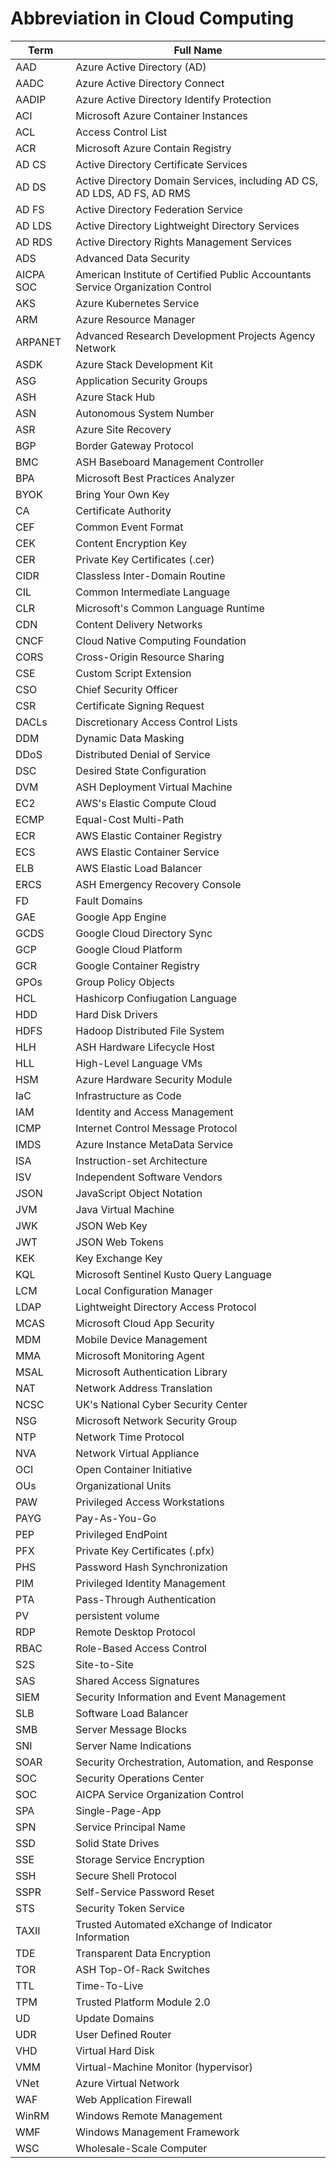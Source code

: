 # Abbreviation in Cloud Computing

| Term      | Full Name                                                    |
| --------- | ------------------------------------------------------------ |
| AAD       | Azure Active Directory (AD)                                  |
| AADC      | Azure Active Directory Connect                               |
| AADIP     | Azure Active Directory Identify Protection                   |
| ACI       | Microsoft Azure Container Instances                          |
| ACL       | Access Control List                                          |
| ACR       | Microsoft Azure Contain Registry                             |
| AD CS     | Active Directory Certificate Services                        |
| AD DS     | Active Directory Domain Services, including AD CS, AD LDS, AD FS, AD RMS |
| AD FS     | Active Directory Federation Service                          |
| AD LDS    | Active Directory Lightweight Directory Services              |
| AD RDS    | Active Directory Rights Management Services                  |
| ADS       | Advanced Data Security                                       |
| AICPA SOC | American Institute of Certified Public Accountants Service Organization Control |
| AKS       | Azure Kubernetes Service                                     |
| ARM       | Azure Resource Manager                                       |
| ARPANET   | Advanced Research Development Projects Agency Network        |
| ASDK      | Azure Stack Development Kit                                  |
| ASG       | Application Security Groups                                  |
| ASH       | Azure Stack Hub                                              |
| ASN       | Autonomous System Number                                     |
| ASR       | Azure Site Recovery                                          |
| BGP       | Border Gateway Protocol                                      |
| BMC       | ASH Baseboard Management Controller                          |
| BPA       | Microsoft Best Practices Analyzer                            |
| BYOK      | Bring Your Own Key                                           |
| CA        | Certificate Authority                                        |
| CEF       | Common Event Format                                          |
| CEK       | Content Encryption Key                                       |
| CER       | Private Key Certificates (.cer)                              |
| CIDR      | Classless Inter-Domain Routine                               |
| CIL       | Common Intermediate Language                                 |
| CLR       | Microsoft's Common Language Runtime                          |
| CDN       | Content Delivery Networks                                    |
| CNCF      | Cloud Native Computing Foundation                            |
| CORS      | Cross-Origin Resource Sharing                                |
| CSE       | Custom Script Extension                                      |
| CSO       | Chief Security Officer                                       |
| CSR       | Certificate Signing Request                                  |
| DACLs     | Discretionary Access Control Lists                           |
| DDM       | Dynamic Data Masking                                         |
| DDoS      | Distributed Denial of Service                                |
| DSC       | Desired State Configuration                                  |
| DVM       | ASH Deployment Virtual Machine                               |
| EC2       | AWS's Elastic Compute Cloud                                  |
| ECMP      | Equal-Cost Multi-Path                                        |
| ECR       | AWS Elastic Container Registry                               |
| ECS       | AWS Elastic Container Service                                |
| ELB       | AWS Elastic Load Balancer                                    |
| ERCS      | ASH Emergency Recovery Console                               |
| FD        | Fault Domains                                                |
| GAE       | Google App Engine                                            |
| GCDS      | Google Cloud Directory Sync                                  |
| GCP       | Google Cloud Platform                                        |
| GCR       | Google Container Registry                                    |
| GPOs      | Group Policy Objects                                         |
| HCL       | Hashicorp Confiugation Language                              |
| HDD       | Hard Disk Drivers                                            |
| HDFS      | Hadoop Distributed File System                               |
| HLH       | ASH Hardware Lifecycle Host                                  |
| HLL       | High-Level Language VMs                                      |
| HSM       | Azure Hardware Security Module                               |
| IaC       | Infrastructure as Code                                       |
| IAM       | Identity and Access Management                               |
| ICMP      | Internet Control Message Protocol                            |
| IMDS      | Azure Instance MetaData Service                              |
| ISA       | Instruction-set Architecture                                 |
| ISV       | Independent Software Vendors                                 |
| JSON      | JavaScript Object Notation                                   |
| JVM       | Java Virtual Machine                                         |
| JWK       | JSON Web Key                                                 |
| JWT       | JSON Web Tokens                                              |
| KEK       | Key Exchange Key                                             |
| KQL       | Microsoft Sentinel Kusto Query Language                      |
| LCM       | Local Configuration Manager                                  |
| LDAP      | Lightweight Directory Access Protocol                        |
| MCAS      | Microsoft Cloud App Security                                 |
| MDM       | Mobile Device Management                                     |
| MMA       | Microsoft Monitoring Agent                                   |
| MSAL      | Microsoft Authentication Library                             |
| NAT       | Network Address Translation                                  |
| NCSC      | UK's National Cyber Security Center                          |
| NSG       | Microsoft Network Security Group                             |
| NTP       | Network Time Protocol                                        |
| NVA       | Network Virtual Appliance                                    |
| OCI       | Open Container Initiative                                    |
| OUs       | Organizational Units                                         |
| PAW       | Privileged Access Workstations                               |
| PAYG      | Pay-As-You-Go                                                |
| PEP       | Privileged EndPoint                                          |
| PFX       | Private Key Certificates (.pfx)                              |
| PHS       | Password Hash Synchronization                                |
| PIM       | Privileged Identity Management                               |
| PTA       | Pass-Through Authentication                                  |
| PV        | persistent volume                                            |
| RDP       | Remote Desktop Protocol                                      |
| RBAC      | Role-Based Access Control                                    |
| S2S       | Site-to-Site                                                 |
| SAS       | Shared Access Signatures                                     |
| SIEM      | Security Information and Event Management                    |
| SLB       | Software Load Balancer                                       |
| SMB       | Server Message Blocks                                        |
| SNI       | Server Name Indications                                      |
| SOAR      | Security Orchestration, Automation, and Response             |
| SOC       | Security Operations Center                                   |
| SOC       | AICPA Service Organization Control                           |
| SPA       | Single-Page-App                                              |
| SPN       | Service Principal Name                                       |
| SSD       | Solid State Drives                                           |
| SSE       | Storage Service Encryption                                   |
| SSH       | Secure Shell Protocol                                        |
| SSPR      | Self-Service Password Reset                                  |
| STS       | Security Token Service                                       |
| TAXII     | Trusted Automated eXchange of Indicator Information          |
| TDE       | Transparent Data Encryption                                  |
| TOR       | ASH Top-Of-Rack Switches                                     |
| TTL       | Time-To-Live                                                 |
| TPM       | Trusted Platform Module 2.0                                  |
| UD        | Update Domains                                               |
| UDR       | User Defined Router                                          |
| VHD       | Virtual Hard Disk                                            |
| VMM       | Virtual-Machine Monitor (hypervisor)                         |
| VNet      | Azure Virtual Network                                        |
| WAF       | Web Application Firewall                                     |
| WinRM     | Windows Remote Management                                    |
| WMF       | Windows Management Framework                                 |
| WSC       | Wholesale-Scale Computer                                     |

